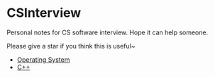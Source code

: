 # CSInterview
Personal notes for CS software interview. Hope it can help someone.

Please give a star if you think this is useful~

- [Operating System](os.md)
- [C++](cpp.md)
